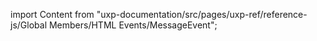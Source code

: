 
import Content from "uxp-documentation/src/pages/uxp-ref/reference-js/Global Members/HTML Events/MessageEvent";

<Content query="product=photoshop"/>
